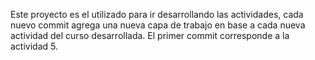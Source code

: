 Este proyecto es el utilizado para ir desarrollando las actividades, cada nuevo commit agrega una nueva capa de trabajo en base a cada nueva actividad del curso desarrollada. El primer commit corresponde a la actividad 5.
